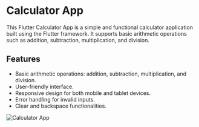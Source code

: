 # Calculator App

This Flutter Calculator App is a simple and functional calculator application built using the Flutter framework.
It supports basic arithmetic operations such as addition, subtraction, multiplication, and division.

## Features

- Basic arithmetic operations: addition, subtraction, multiplication, and division.
- User-friendly interface.
- Responsive design for both mobile and tablet devices.
- Error handling for invalid inputs.
- Clear and backspace functionalities.

![Calculator App](https://github.com/user-attachments/assets/fb6eacd6-1bab-4d33-aa3b-cde676ac2836)
